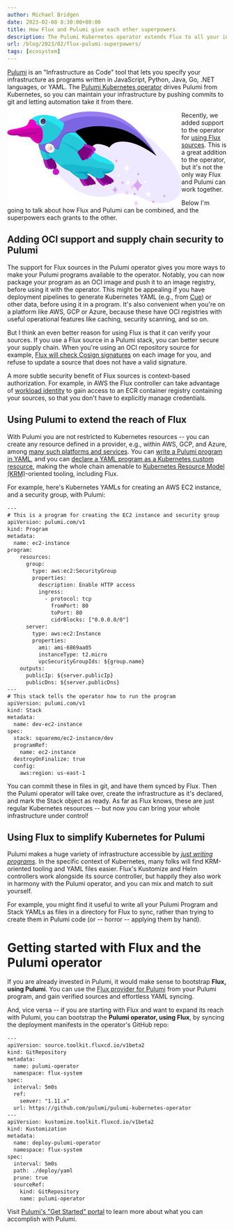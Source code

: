 ```yaml
---
author: Michael Bridgen
date: 2023-02-08 8:30:00+00:00
title: How Flux and Pulumi give each other superpowers
description: The Pulumi Kubernetes operator extends Flux to all your infrastructure, and Flux makes the Pulumi operator secure and super easy to work with.
url: /blog/2023/02/flux-pulumi-superpowers/
tags: [ecosystem]
---
```


[Pulumi](https://pulumi.com/) is an "Infrastructure as Code" tool that lets you specify your
infrastructure as programs written in JavaScript, Python, Java, Go, .NET languages, or YAML. The
[Pulumi Kubernetes operator](https://github.com/pulumi/pulumi-kubernetes-operator) drives Pulumi
from Kubernetes, so you can maintain your infrastructure by pushing commits to git and letting
automation take it from there.

<img alt="Pulumi mascot with sparkling cape" src="flying-sparkles-purple-cape.png" style="float:left" />

Recently, we added support to the operator for [using Flux
sources](https://www.pulumi.com/docs/guides/continuous-delivery/pulumi-kubernetes-operator/#using-a-flux-source). This
is a great addition to the operator, but it's not the only way Flux and Pulumi can work together.

Below I'm going to talk about how Flux and Pulumi can be combined, and the superpowers each grants
to the other.

## Adding OCI support and supply chain security to Pulumi

The support for Flux sources in the Pulumi operator gives you more ways to make your Pulumi programs
available to the operator. Notably, you can now package your program as an OCI image and push it to
an image registry, before using it with the operator. This might be appealing if you have deployment
pipelines to generate Kubernetes YAML (e.g., from [Cue](https://cuelang.org/)) or other data, before
using it in a program. It's also convenient when you're on a platform like AWS, GCP or Azure,
because these have OCI registries with useful operational features like caching, security scanning,
and so on.

But I think an even better reason for using Flux is that it can verify your sources. If you use a
Flux source in a Pulumi stack, you can better secure your supply chain. When you're using an OCI
repository source for example, [Flux will check Cosign
signatures](https://fluxcd.io/flux/components/source/ocirepositories/#verification) on each image
for you, and refuse to update a source that does not have a valid signature.

<!-- ASCII art here? Or a YAML example. -->

A more subtle security benefit of Flux sources is context-based authorization. For example, in AWS
the Flux controller can take advantage of [workload
identity](https://fluxcd.io/flux/cheatsheets/oci-artifacts/#contextual-authorization) to gain access
to an ECR container registry containing your sources, so that you don't have to explicitly manage
credentials.

## Using Pulumi to extend the reach of Flux

With Pulumi you are not restricted to Kubernetes resources -- you can create any resource defined in
a provider, e.g., within AWS, GCP, and Azure, among [many such platforms and
services](https://pulumi.com/registry/). You can [write a Pulumi program in
YAML](https://www.pulumi.com/docs/intro/languages/yaml/), and you can [declare a YAML program as a
Kubernetes custom
resource](https://www.pulumi.com/docs/guides/continuous-delivery/pulumi-kubernetes-operator/#using-a-program-object),
making the whole chain amenable to [Kubernetes Resource Model
(KRM)](https://github.com/kubernetes/design-proposals-archive/blob/main/architecture/resource-management.md)-oriented
tooling, including Flux.

For example, here's Kubernetes YAMLs for creating an AWS EC2 instance, and a security group, with
Pulumi:

```yaml=
---
# This is a program for creating the EC2 instance and security group
apiVersion: pulumi.com/v1
kind: Program
metadata:
  name: ec2-instance
program:
    resources:
      group:
        type: aws:ec2:SecurityGroup
        properties:
          description: Enable HTTP access
          ingress:
            - protocol: tcp
              fromPort: 80
              toPort: 80
              cidrBlocks: ["0.0.0.0/0"]
      server:
        type: aws:ec2:Instance
        properties:
          ami: ami-6869aa05
          instanceType: t2.micro
          vpcSecurityGroupIds: ${group.name}
    outputs:
      publicIp: ${server.publicIp}
      publicDns: ${server.publicDns}
---
# This stack tells the operator how to run the program
apiVersion: pulumi.com/v1
kind: Stack
metadata:
  name: dev-ec2-instance
spec:
  stack: squaremo/ec2-instance/dev
  programRef:
    name: ec2-instance
  destroyOnFinalize: true
  config:
    aws:region: us-east-1
```

You can commit these in files in git, and have them synced by Flux. Then the Pulumi operator will
take over, create the infrastructure as it's declared, and mark the Stack object as ready. As far as
Flux knows, these are just regular Kubernetes resources -- but now you can bring your whole
infrastructure under control!

## Using Flux to simplify Kubernetes for Pulumi

Pulumi makes a huge variety of infrastructure accessible by [_just writing
programs_](https://www.pulumi.com/what-is/what-is-infrastructure-as-code/). In the specific context
of Kubernetes, many folks will find KRM-oriented tooling and YAML files easier. Flux's Kustomize and
Helm controllers work alongside its source controller, but happily they also work in harmony with
the Pulumi operator, and you can mix and match to suit yourself.

For example, you might find it useful to write all your Pulumi Program and Stack YAMLs as files in a
directory for Flux to sync, rather than trying to create them in Pulumi code (or -- horror --
applying them by hand).

# Getting started with Flux and the Pulumi operator

If you are already invested in Pulumi, it would make sense to bootstrap **Flux, using Pulumi**. You
can use the [Flux provider for Pulumi](https://www.pulumi.com/registry/packages/flux/) from your
Pulumi program, and gain verified sources and effortless YAML syncing.

And, vice versa -- if you are starting with Flux and want to expand its reach with Pulumi, you can
bootstrap the **Pulumi operator, using Flux**, by syncing the deployment manifests in the operator's
GitHub repo:

```yaml=
---
apiVersion: source.toolkit.fluxcd.io/v1beta2
kind: GitRepository
metadata:
  name: pulumi-operator
  namespace: flux-system
spec:
  interval: 5m0s
  ref:
    semver: "1.11.x"
  url: https://github.com/pulumi/pulumi-kubernetes-operator
---
apiVersion: kustomize.toolkit.fluxcd.io/v1beta2
kind: Kustomization
metadata:
  name: deploy-pulumi-operator
  namespace: flux-system
spec:
  interval: 5m0s
  path: ./deploy/yaml
  prune: true
  sourceRef:
    kind: GitRepository
    name: pulumi-operator
```

Visit [Pulumi's "Get Started" portal](https://www.pulumi.com/docs/get-started/) to learn more about
what you can accomplish with Pulumi.
